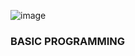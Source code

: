 ![image](https://github.com/user-attachments/assets/c2a83fc8-804b-4258-8fc3-0d659f81adfe)

### BASIC PROGRAMMING 
